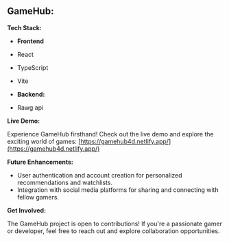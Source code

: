 ## GameHub: 

**Tech Stack:**

* **Frontend** 
* React 
* TypeScript 
* Vite

* **Backend:** 
* Rawg api 

**Live Demo:**

Experience GameHub firsthand! Check out the live demo and explore the exciting world of games: [https://gamehub4d.netlify.app/](https://gamehub4d.netlify.app/)

**Future Enhancements:**

* User authentication and account creation for personalized recommendations and watchlists.
* Integration with social media platforms for sharing and connecting with fellow gamers.

**Get Involved:**

The GameHub project is open to contributions! If you're a passionate gamer or developer, feel free to reach out and explore collaboration opportunities.


